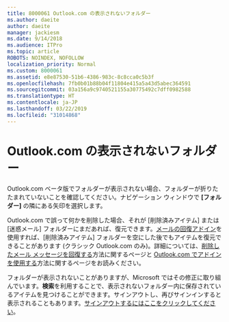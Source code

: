 ```yaml
---
title: 8000061 Outlook.com の表示されないフォルダー
ms.author: daeite
author: daeite
manager: jackiesm
ms.date: 9/14/2018
ms.audience: ITPro
ms.topic: article
ROBOTS: NOINDEX, NOFOLLOW
localization_priority: Normal
ms.custom: 8000061
ms.assetid: e8e87530-51b6-4386-983c-8c8cca0c5b3f
ms.openlocfilehash: 7fb0b01b88b04f11804e415a5a43d5abec364591
ms.sourcegitcommit: 03a156a9c9740521155a30775492c7dff0982588
ms.translationtype: HT
ms.contentlocale: ja-JP
ms.lasthandoff: 03/22/2019
ms.locfileid: "31014868"
---
```

# <a name="find-missing-folders-in-outlookcom"></a>Outlook.com の表示されないフォルダー

Outlook.com ベータ版でフォルダーが表示されない場合、フォルダーが折りたたまれていないことを確認してください。ナビゲーション ウィンドウで **[フォルダー]** の隣にある矢印を選択します。 
  
Outlook.com で誤って何かを削除した場合、それが [削除済みアイテム] または [迷惑メール] フォルダーにまだあれば、復元できます。[メールの回復アドイン](https://appsource.microsoft.com/product/office/WA104380447)を使用すれば、[削除済みアイテム] フォルダーを空にした後でもアイテムを復元できることがあります (クラシック Outlook.com のみ)。詳細については、[削除したメール メッセージを回復する](https://support.office.com/article/cf06ab1b-ae0b-418c-a4d9-4e895f83ed50)方法に関するページと [Outlook.com でアドインを使用する](https://support.office.com/article/a5672109-e4f3-4119-abea-72323e9653cf)方法に関するページをお読みください。
  
フォルダーが表示されないことがありますが、Microsoft ではその修正に取り組んでいます。**検索**を利用することで、表示されないフォルダー内に保存されているアイテムを見つけることができます。サインアウトし、再びサインインすると表示されることもあります。[サインアウトするにはここをクリックしてください](https://login.live.com/logout.srf)。
  

